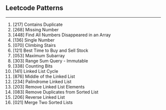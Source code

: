 ## Leetcode Patterns

---

1. [217] Contains Duplicate
2. [268] Missing Number
3. [448] Find All Numbers Disappeared in an Array
4. [136] Single Number
5. [070] Climbing Stairs
6. [121] Best Time to Buy and Sell Stock
7. [053] Maximum Subarray
8. [303] Range Sum Query - Immutable
9. [338] Counting Bits
10. [141] Linked List Cycle
11. [876] Middle of the Linked List
12. [234] Palindrome Linked List
13. [203] Remove Linked List Elements
14. [083] Remove Duplicates from Sorted List
15. [206] Reverse Linked List
16. [021] Merge Two Sorted Lists